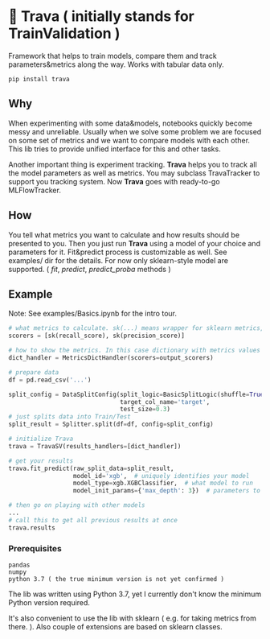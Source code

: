 # 🌿 Trava ( initially stands for TrainValidation )
Framework that helps to train models, compare them and track parameters&metrics along the way. Works with tabular data only.

```
pip install trava
```

## Why

When experimenting with some data&models, notebooks quickly become messy and unreliable. Usually when we solve some problem we are focused on some set of metrics and we want to compare models with each other. This lib tries to provide unified interface for this and other tasks.

Another important thing is experiment tracking. **Trava** helps you to track all the model parameters as well as metrics. You may subclass TravaTracker to support you tracking system. Now **Trava** goes with ready-to-go MLFlowTracker. 

## How

You tell what metrics you want to calculate and how results should be presented to you. Then you just run **Trava** using a model of your choice and parameters for it. Fit&predict process is customizable as well. See examples/ dir for the details. For now only sklearn-style model are supported. ( *fit*, *predict*, *predict_proba* methods )

## Example

Note: See examples/Basics.ipynb for the intro tour.


```python
# what metrics to calculate. sk(...) means wrapper for sklearn metrics, custom metrics are easily supported as well.
scorers = [sk(recall_score), sk(precision_score)]

# how to show the metrics. In this case dictionary with metrics values will be returned
dict_handler = MetricsDictHandler(scorers=output_scorers)

# prepare data
df = pd.read_csv('...')

split_config = DataSplitConfig(split_logic=BasicSplitLogic(shuffle=True),
                               target_col_name='target',
                               test_size=0.3)
# just splits data into Train/Test
split_result = Splitter.split(df=df, config=split_config)

# initialize Trava
trava = TravaSV(results_handlers=[dict_handler])

# get your results
trava.fit_predict(raw_split_data=split_result, 
                  model_id='xgb',  # uniquely identifies your model
                  model_type=xgb.XGBClassifier,  # what model to run
                  model_init_params={'max_depth': 3})  # parameters to init model with

# then go on playing with other models 
...
# call this to get all previous results at once
trava.results 
```

### Prerequisites

```
pandas
numpy
python 3.7 ( the true minimum version is not yet confirmed ) 
``` 

The lib was written using Python 3.7, yet I currently don't know the minimum Python version required.  

It's also convenient to use the lib with sklearn ( e.g. for taking metrics from there. ). Also couple of extensions are based on sklearn classes.
